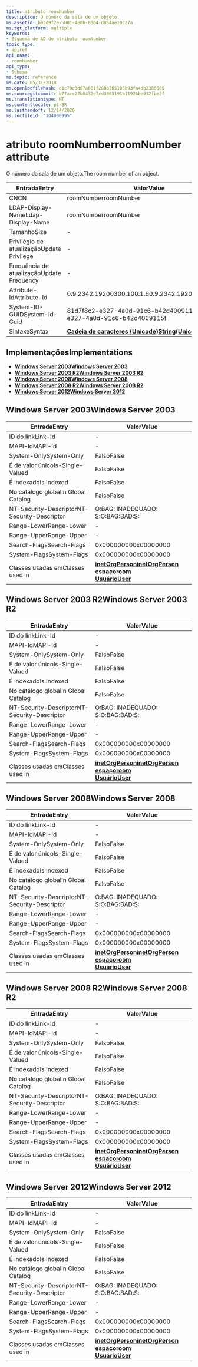 ```yaml
---
title: atributo roomNumber
description: O número da sala de um objeto.
ms.assetid: b92d9f2e-5081-4e0b-8604-d054ae10c27a
ms.tgt_platform: multiple
keywords:
- Esquema de AD do atributo roomNumber
topic_type:
- apiref
api_name:
- roomNumber
api_type:
- Schema
ms.topic: reference
ms.date: 05/31/2018
ms.openlocfilehash: d1c79c3d67a601f288b265105b93fa4db2385685
ms.sourcegitcommit: b77ace27b0432e7cd3863191b11926be032fbe2f
ms.translationtype: MT
ms.contentlocale: pt-BR
ms.lasthandoff: 12/14/2020
ms.locfileid: "104086995"
---
```

# <a name="roomnumber-attribute"></a><span data-ttu-id="47fee-104">atributo roomNumber</span><span class="sxs-lookup"><span data-stu-id="47fee-104">roomNumber attribute</span></span>

<span data-ttu-id="47fee-105">O número da sala de um objeto.</span><span class="sxs-lookup"><span data-stu-id="47fee-105">The room number of an object.</span></span>



| <span data-ttu-id="47fee-106">Entrada</span><span class="sxs-lookup"><span data-stu-id="47fee-106">Entry</span></span> | <span data-ttu-id="47fee-107">Valor</span><span class="sxs-lookup"><span data-stu-id="47fee-107">Value</span></span> |
|-------------------|---------------------------------------------|
| <span data-ttu-id="47fee-108">CN</span><span class="sxs-lookup"><span data-stu-id="47fee-108">CN</span></span>                | <span data-ttu-id="47fee-109">roomNumber</span><span class="sxs-lookup"><span data-stu-id="47fee-109">roomNumber</span></span>                                  |
| <span data-ttu-id="47fee-110">LDAP-Display-Name</span><span class="sxs-lookup"><span data-stu-id="47fee-110">Ldap-Display-Name</span></span> | <span data-ttu-id="47fee-111">roomNumber</span><span class="sxs-lookup"><span data-stu-id="47fee-111">roomNumber</span></span>                                  |
| <span data-ttu-id="47fee-112">Tamanho</span><span class="sxs-lookup"><span data-stu-id="47fee-112">Size</span></span>              | \-                                          |
| <span data-ttu-id="47fee-113">Privilégio de atualização</span><span class="sxs-lookup"><span data-stu-id="47fee-113">Update Privilege</span></span>  | \-                                          |
| <span data-ttu-id="47fee-114">Frequência de atualização</span><span class="sxs-lookup"><span data-stu-id="47fee-114">Update Frequency</span></span>  | \-                                          |
| <span data-ttu-id="47fee-115">Attribute-Id</span><span class="sxs-lookup"><span data-stu-id="47fee-115">Attribute-Id</span></span>      | <span data-ttu-id="47fee-116">0.9.2342.19200300.100.1.6</span><span class="sxs-lookup"><span data-stu-id="47fee-116">0.9.2342.19200300.100.1.6</span></span>                   |
| <span data-ttu-id="47fee-117">System-ID-GUID</span><span class="sxs-lookup"><span data-stu-id="47fee-117">System-Id-Guid</span></span>    | <span data-ttu-id="47fee-118">81d7f8c2-e327-4a0d-91c6-b42d4009115f</span><span class="sxs-lookup"><span data-stu-id="47fee-118">81d7f8c2-e327-4a0d-91c6-b42d4009115f</span></span>        |
| <span data-ttu-id="47fee-119">Sintaxe</span><span class="sxs-lookup"><span data-stu-id="47fee-119">Syntax</span></span>            | [<span data-ttu-id="47fee-120">**Cadeia de caracteres (Unicode)**</span><span class="sxs-lookup"><span data-stu-id="47fee-120">**String(Unicode)**</span></span>](s-string-unicode.md) |



## <a name="implementations"></a><span data-ttu-id="47fee-121">Implementações</span><span class="sxs-lookup"><span data-stu-id="47fee-121">Implementations</span></span>

-   [<span data-ttu-id="47fee-122">**Windows Server 2003**</span><span class="sxs-lookup"><span data-stu-id="47fee-122">**Windows Server 2003**</span></span>](#windows-server-2003)
-   [<span data-ttu-id="47fee-123">**Windows Server 2003 R2**</span><span class="sxs-lookup"><span data-stu-id="47fee-123">**Windows Server 2003 R2**</span></span>](#windows-server-2003-r2)
-   [<span data-ttu-id="47fee-124">**Windows Server 2008**</span><span class="sxs-lookup"><span data-stu-id="47fee-124">**Windows Server 2008**</span></span>](#windows-server-2008)
-   [<span data-ttu-id="47fee-125">**Windows Server 2008 R2**</span><span class="sxs-lookup"><span data-stu-id="47fee-125">**Windows Server 2008 R2**</span></span>](#windows-server-2008-r2)
-   [<span data-ttu-id="47fee-126">**Windows Server 2012**</span><span class="sxs-lookup"><span data-stu-id="47fee-126">**Windows Server 2012**</span></span>](#windows-server-2012)

## <a name="windows-server-2003"></a><span data-ttu-id="47fee-127">Windows Server 2003</span><span class="sxs-lookup"><span data-stu-id="47fee-127">Windows Server 2003</span></span>



| <span data-ttu-id="47fee-128">Entrada</span><span class="sxs-lookup"><span data-stu-id="47fee-128">Entry</span></span> | <span data-ttu-id="47fee-129">Valor</span><span class="sxs-lookup"><span data-stu-id="47fee-129">Value</span></span> |
|------------------------|-------------------------------------------------------------------------------------------------------------------------|
| <span data-ttu-id="47fee-130">ID do link</span><span class="sxs-lookup"><span data-stu-id="47fee-130">Link-Id</span></span>                | \-                                                                                                                      |
| <span data-ttu-id="47fee-131">MAPI-Id</span><span class="sxs-lookup"><span data-stu-id="47fee-131">MAPI-Id</span></span>                | \-                                                                                                                      |
| <span data-ttu-id="47fee-132">System-Only</span><span class="sxs-lookup"><span data-stu-id="47fee-132">System-Only</span></span>            | <span data-ttu-id="47fee-133">Falso</span><span class="sxs-lookup"><span data-stu-id="47fee-133">False</span></span>                                                                                                                   |
| <span data-ttu-id="47fee-134">É de valor único</span><span class="sxs-lookup"><span data-stu-id="47fee-134">Is-Single-Valued</span></span>       | <span data-ttu-id="47fee-135">Falso</span><span class="sxs-lookup"><span data-stu-id="47fee-135">False</span></span>                                                                                                                   |
| <span data-ttu-id="47fee-136">É indexado</span><span class="sxs-lookup"><span data-stu-id="47fee-136">Is Indexed</span></span>             | <span data-ttu-id="47fee-137">Falso</span><span class="sxs-lookup"><span data-stu-id="47fee-137">False</span></span>                                                                                                                   |
| <span data-ttu-id="47fee-138">No catálogo global</span><span class="sxs-lookup"><span data-stu-id="47fee-138">In Global Catalog</span></span>      | <span data-ttu-id="47fee-139">Falso</span><span class="sxs-lookup"><span data-stu-id="47fee-139">False</span></span>                                                                                                                   |
| <span data-ttu-id="47fee-140">NT-Security-Descriptor</span><span class="sxs-lookup"><span data-stu-id="47fee-140">NT-Security-Descriptor</span></span> | <span data-ttu-id="47fee-141">O:BAG: INADEQUADO: S:</span><span class="sxs-lookup"><span data-stu-id="47fee-141">O:BAG:BAD:S:</span></span>                                                                                                            |
| <span data-ttu-id="47fee-142">Range-Lower</span><span class="sxs-lookup"><span data-stu-id="47fee-142">Range-Lower</span></span>            | \-                                                                                                                      |
| <span data-ttu-id="47fee-143">Range-Upper</span><span class="sxs-lookup"><span data-stu-id="47fee-143">Range-Upper</span></span>            | \-                                                                                                                      |
| <span data-ttu-id="47fee-144">Search-Flags</span><span class="sxs-lookup"><span data-stu-id="47fee-144">Search-Flags</span></span>           | <span data-ttu-id="47fee-145">0x00000000</span><span class="sxs-lookup"><span data-stu-id="47fee-145">0x00000000</span></span>                                                                                                              |
| <span data-ttu-id="47fee-146">System-Flags</span><span class="sxs-lookup"><span data-stu-id="47fee-146">System-Flags</span></span>           | <span data-ttu-id="47fee-147">0x00000000</span><span class="sxs-lookup"><span data-stu-id="47fee-147">0x00000000</span></span>                                                                                                              |
| <span data-ttu-id="47fee-148">Classes usadas em</span><span class="sxs-lookup"><span data-stu-id="47fee-148">Classes used in</span></span>        | [<span data-ttu-id="47fee-149">**inetOrgPerson**</span><span class="sxs-lookup"><span data-stu-id="47fee-149">**inetOrgPerson**</span></span>](c-inetorgperson.md)<br/> [<span data-ttu-id="47fee-150">**espaço**</span><span class="sxs-lookup"><span data-stu-id="47fee-150">**room**</span></span>](c-room.md)<br/> [<span data-ttu-id="47fee-151">**Usuário**</span><span class="sxs-lookup"><span data-stu-id="47fee-151">**User**</span></span>](c-user.md)<br/> |



## <a name="windows-server-2003-r2"></a><span data-ttu-id="47fee-152">Windows Server 2003 R2</span><span class="sxs-lookup"><span data-stu-id="47fee-152">Windows Server 2003 R2</span></span>



| <span data-ttu-id="47fee-153">Entrada</span><span class="sxs-lookup"><span data-stu-id="47fee-153">Entry</span></span> | <span data-ttu-id="47fee-154">Valor</span><span class="sxs-lookup"><span data-stu-id="47fee-154">Value</span></span> |
|------------------------|-------------------------------------------------------------------------------------------------------------------------|
| <span data-ttu-id="47fee-155">ID do link</span><span class="sxs-lookup"><span data-stu-id="47fee-155">Link-Id</span></span>                | \-                                                                                                                      |
| <span data-ttu-id="47fee-156">MAPI-Id</span><span class="sxs-lookup"><span data-stu-id="47fee-156">MAPI-Id</span></span>                | \-                                                                                                                      |
| <span data-ttu-id="47fee-157">System-Only</span><span class="sxs-lookup"><span data-stu-id="47fee-157">System-Only</span></span>            | <span data-ttu-id="47fee-158">Falso</span><span class="sxs-lookup"><span data-stu-id="47fee-158">False</span></span>                                                                                                                   |
| <span data-ttu-id="47fee-159">É de valor único</span><span class="sxs-lookup"><span data-stu-id="47fee-159">Is-Single-Valued</span></span>       | <span data-ttu-id="47fee-160">Falso</span><span class="sxs-lookup"><span data-stu-id="47fee-160">False</span></span>                                                                                                                   |
| <span data-ttu-id="47fee-161">É indexado</span><span class="sxs-lookup"><span data-stu-id="47fee-161">Is Indexed</span></span>             | <span data-ttu-id="47fee-162">Falso</span><span class="sxs-lookup"><span data-stu-id="47fee-162">False</span></span>                                                                                                                   |
| <span data-ttu-id="47fee-163">No catálogo global</span><span class="sxs-lookup"><span data-stu-id="47fee-163">In Global Catalog</span></span>      | <span data-ttu-id="47fee-164">Falso</span><span class="sxs-lookup"><span data-stu-id="47fee-164">False</span></span>                                                                                                                   |
| <span data-ttu-id="47fee-165">NT-Security-Descriptor</span><span class="sxs-lookup"><span data-stu-id="47fee-165">NT-Security-Descriptor</span></span> | <span data-ttu-id="47fee-166">O:BAG: INADEQUADO: S:</span><span class="sxs-lookup"><span data-stu-id="47fee-166">O:BAG:BAD:S:</span></span>                                                                                                            |
| <span data-ttu-id="47fee-167">Range-Lower</span><span class="sxs-lookup"><span data-stu-id="47fee-167">Range-Lower</span></span>            | \-                                                                                                                      |
| <span data-ttu-id="47fee-168">Range-Upper</span><span class="sxs-lookup"><span data-stu-id="47fee-168">Range-Upper</span></span>            | \-                                                                                                                      |
| <span data-ttu-id="47fee-169">Search-Flags</span><span class="sxs-lookup"><span data-stu-id="47fee-169">Search-Flags</span></span>           | <span data-ttu-id="47fee-170">0x00000000</span><span class="sxs-lookup"><span data-stu-id="47fee-170">0x00000000</span></span>                                                                                                              |
| <span data-ttu-id="47fee-171">System-Flags</span><span class="sxs-lookup"><span data-stu-id="47fee-171">System-Flags</span></span>           | <span data-ttu-id="47fee-172">0x00000000</span><span class="sxs-lookup"><span data-stu-id="47fee-172">0x00000000</span></span>                                                                                                              |
| <span data-ttu-id="47fee-173">Classes usadas em</span><span class="sxs-lookup"><span data-stu-id="47fee-173">Classes used in</span></span>        | [<span data-ttu-id="47fee-174">**inetOrgPerson**</span><span class="sxs-lookup"><span data-stu-id="47fee-174">**inetOrgPerson**</span></span>](c-inetorgperson.md)<br/> [<span data-ttu-id="47fee-175">**espaço**</span><span class="sxs-lookup"><span data-stu-id="47fee-175">**room**</span></span>](c-room.md)<br/> [<span data-ttu-id="47fee-176">**Usuário**</span><span class="sxs-lookup"><span data-stu-id="47fee-176">**User**</span></span>](c-user.md)<br/> |



## <a name="windows-server-2008"></a><span data-ttu-id="47fee-177">Windows Server 2008</span><span class="sxs-lookup"><span data-stu-id="47fee-177">Windows Server 2008</span></span>



| <span data-ttu-id="47fee-178">Entrada</span><span class="sxs-lookup"><span data-stu-id="47fee-178">Entry</span></span> | <span data-ttu-id="47fee-179">Valor</span><span class="sxs-lookup"><span data-stu-id="47fee-179">Value</span></span> |
|------------------------|-------------------------------------------------------------------------------------------------------------------------|
| <span data-ttu-id="47fee-180">ID do link</span><span class="sxs-lookup"><span data-stu-id="47fee-180">Link-Id</span></span>                | \-                                                                                                                      |
| <span data-ttu-id="47fee-181">MAPI-Id</span><span class="sxs-lookup"><span data-stu-id="47fee-181">MAPI-Id</span></span>                | \-                                                                                                                      |
| <span data-ttu-id="47fee-182">System-Only</span><span class="sxs-lookup"><span data-stu-id="47fee-182">System-Only</span></span>            | <span data-ttu-id="47fee-183">Falso</span><span class="sxs-lookup"><span data-stu-id="47fee-183">False</span></span>                                                                                                                   |
| <span data-ttu-id="47fee-184">É de valor único</span><span class="sxs-lookup"><span data-stu-id="47fee-184">Is-Single-Valued</span></span>       | <span data-ttu-id="47fee-185">Falso</span><span class="sxs-lookup"><span data-stu-id="47fee-185">False</span></span>                                                                                                                   |
| <span data-ttu-id="47fee-186">É indexado</span><span class="sxs-lookup"><span data-stu-id="47fee-186">Is Indexed</span></span>             | <span data-ttu-id="47fee-187">Falso</span><span class="sxs-lookup"><span data-stu-id="47fee-187">False</span></span>                                                                                                                   |
| <span data-ttu-id="47fee-188">No catálogo global</span><span class="sxs-lookup"><span data-stu-id="47fee-188">In Global Catalog</span></span>      | <span data-ttu-id="47fee-189">Falso</span><span class="sxs-lookup"><span data-stu-id="47fee-189">False</span></span>                                                                                                                   |
| <span data-ttu-id="47fee-190">NT-Security-Descriptor</span><span class="sxs-lookup"><span data-stu-id="47fee-190">NT-Security-Descriptor</span></span> | <span data-ttu-id="47fee-191">O:BAG: INADEQUADO: S:</span><span class="sxs-lookup"><span data-stu-id="47fee-191">O:BAG:BAD:S:</span></span>                                                                                                            |
| <span data-ttu-id="47fee-192">Range-Lower</span><span class="sxs-lookup"><span data-stu-id="47fee-192">Range-Lower</span></span>            | \-                                                                                                                      |
| <span data-ttu-id="47fee-193">Range-Upper</span><span class="sxs-lookup"><span data-stu-id="47fee-193">Range-Upper</span></span>            | \-                                                                                                                      |
| <span data-ttu-id="47fee-194">Search-Flags</span><span class="sxs-lookup"><span data-stu-id="47fee-194">Search-Flags</span></span>           | <span data-ttu-id="47fee-195">0x00000000</span><span class="sxs-lookup"><span data-stu-id="47fee-195">0x00000000</span></span>                                                                                                              |
| <span data-ttu-id="47fee-196">System-Flags</span><span class="sxs-lookup"><span data-stu-id="47fee-196">System-Flags</span></span>           | <span data-ttu-id="47fee-197">0x00000000</span><span class="sxs-lookup"><span data-stu-id="47fee-197">0x00000000</span></span>                                                                                                              |
| <span data-ttu-id="47fee-198">Classes usadas em</span><span class="sxs-lookup"><span data-stu-id="47fee-198">Classes used in</span></span>        | [<span data-ttu-id="47fee-199">**inetOrgPerson**</span><span class="sxs-lookup"><span data-stu-id="47fee-199">**inetOrgPerson**</span></span>](c-inetorgperson.md)<br/> [<span data-ttu-id="47fee-200">**espaço**</span><span class="sxs-lookup"><span data-stu-id="47fee-200">**room**</span></span>](c-room.md)<br/> [<span data-ttu-id="47fee-201">**Usuário**</span><span class="sxs-lookup"><span data-stu-id="47fee-201">**User**</span></span>](c-user.md)<br/> |



## <a name="windows-server-2008-r2"></a><span data-ttu-id="47fee-202">Windows Server 2008 R2</span><span class="sxs-lookup"><span data-stu-id="47fee-202">Windows Server 2008 R2</span></span>



| <span data-ttu-id="47fee-203">Entrada</span><span class="sxs-lookup"><span data-stu-id="47fee-203">Entry</span></span> | <span data-ttu-id="47fee-204">Valor</span><span class="sxs-lookup"><span data-stu-id="47fee-204">Value</span></span> |
|------------------------|-------------------------------------------------------------------------------------------------------------------------|
| <span data-ttu-id="47fee-205">ID do link</span><span class="sxs-lookup"><span data-stu-id="47fee-205">Link-Id</span></span>                | \-                                                                                                                      |
| <span data-ttu-id="47fee-206">MAPI-Id</span><span class="sxs-lookup"><span data-stu-id="47fee-206">MAPI-Id</span></span>                | \-                                                                                                                      |
| <span data-ttu-id="47fee-207">System-Only</span><span class="sxs-lookup"><span data-stu-id="47fee-207">System-Only</span></span>            | <span data-ttu-id="47fee-208">Falso</span><span class="sxs-lookup"><span data-stu-id="47fee-208">False</span></span>                                                                                                                   |
| <span data-ttu-id="47fee-209">É de valor único</span><span class="sxs-lookup"><span data-stu-id="47fee-209">Is-Single-Valued</span></span>       | <span data-ttu-id="47fee-210">Falso</span><span class="sxs-lookup"><span data-stu-id="47fee-210">False</span></span>                                                                                                                   |
| <span data-ttu-id="47fee-211">É indexado</span><span class="sxs-lookup"><span data-stu-id="47fee-211">Is Indexed</span></span>             | <span data-ttu-id="47fee-212">Falso</span><span class="sxs-lookup"><span data-stu-id="47fee-212">False</span></span>                                                                                                                   |
| <span data-ttu-id="47fee-213">No catálogo global</span><span class="sxs-lookup"><span data-stu-id="47fee-213">In Global Catalog</span></span>      | <span data-ttu-id="47fee-214">Falso</span><span class="sxs-lookup"><span data-stu-id="47fee-214">False</span></span>                                                                                                                   |
| <span data-ttu-id="47fee-215">NT-Security-Descriptor</span><span class="sxs-lookup"><span data-stu-id="47fee-215">NT-Security-Descriptor</span></span> | <span data-ttu-id="47fee-216">O:BAG: INADEQUADO: S:</span><span class="sxs-lookup"><span data-stu-id="47fee-216">O:BAG:BAD:S:</span></span>                                                                                                            |
| <span data-ttu-id="47fee-217">Range-Lower</span><span class="sxs-lookup"><span data-stu-id="47fee-217">Range-Lower</span></span>            | \-                                                                                                                      |
| <span data-ttu-id="47fee-218">Range-Upper</span><span class="sxs-lookup"><span data-stu-id="47fee-218">Range-Upper</span></span>            | \-                                                                                                                      |
| <span data-ttu-id="47fee-219">Search-Flags</span><span class="sxs-lookup"><span data-stu-id="47fee-219">Search-Flags</span></span>           | <span data-ttu-id="47fee-220">0x00000000</span><span class="sxs-lookup"><span data-stu-id="47fee-220">0x00000000</span></span>                                                                                                              |
| <span data-ttu-id="47fee-221">System-Flags</span><span class="sxs-lookup"><span data-stu-id="47fee-221">System-Flags</span></span>           | <span data-ttu-id="47fee-222">0x00000000</span><span class="sxs-lookup"><span data-stu-id="47fee-222">0x00000000</span></span>                                                                                                              |
| <span data-ttu-id="47fee-223">Classes usadas em</span><span class="sxs-lookup"><span data-stu-id="47fee-223">Classes used in</span></span>        | [<span data-ttu-id="47fee-224">**inetOrgPerson**</span><span class="sxs-lookup"><span data-stu-id="47fee-224">**inetOrgPerson**</span></span>](c-inetorgperson.md)<br/> [<span data-ttu-id="47fee-225">**espaço**</span><span class="sxs-lookup"><span data-stu-id="47fee-225">**room**</span></span>](c-room.md)<br/> [<span data-ttu-id="47fee-226">**Usuário**</span><span class="sxs-lookup"><span data-stu-id="47fee-226">**User**</span></span>](c-user.md)<br/> |



## <a name="windows-server-2012"></a><span data-ttu-id="47fee-227">Windows Server 2012</span><span class="sxs-lookup"><span data-stu-id="47fee-227">Windows Server 2012</span></span>



| <span data-ttu-id="47fee-228">Entrada</span><span class="sxs-lookup"><span data-stu-id="47fee-228">Entry</span></span> | <span data-ttu-id="47fee-229">Valor</span><span class="sxs-lookup"><span data-stu-id="47fee-229">Value</span></span> |
|------------------------|-------------------------------------------------------------------------------------------------------------------------|
| <span data-ttu-id="47fee-230">ID do link</span><span class="sxs-lookup"><span data-stu-id="47fee-230">Link-Id</span></span>                | \-                                                                                                                      |
| <span data-ttu-id="47fee-231">MAPI-Id</span><span class="sxs-lookup"><span data-stu-id="47fee-231">MAPI-Id</span></span>                | \-                                                                                                                      |
| <span data-ttu-id="47fee-232">System-Only</span><span class="sxs-lookup"><span data-stu-id="47fee-232">System-Only</span></span>            | <span data-ttu-id="47fee-233">Falso</span><span class="sxs-lookup"><span data-stu-id="47fee-233">False</span></span>                                                                                                                   |
| <span data-ttu-id="47fee-234">É de valor único</span><span class="sxs-lookup"><span data-stu-id="47fee-234">Is-Single-Valued</span></span>       | <span data-ttu-id="47fee-235">Falso</span><span class="sxs-lookup"><span data-stu-id="47fee-235">False</span></span>                                                                                                                   |
| <span data-ttu-id="47fee-236">É indexado</span><span class="sxs-lookup"><span data-stu-id="47fee-236">Is Indexed</span></span>             | <span data-ttu-id="47fee-237">Falso</span><span class="sxs-lookup"><span data-stu-id="47fee-237">False</span></span>                                                                                                                   |
| <span data-ttu-id="47fee-238">No catálogo global</span><span class="sxs-lookup"><span data-stu-id="47fee-238">In Global Catalog</span></span>      | <span data-ttu-id="47fee-239">Falso</span><span class="sxs-lookup"><span data-stu-id="47fee-239">False</span></span>                                                                                                                   |
| <span data-ttu-id="47fee-240">NT-Security-Descriptor</span><span class="sxs-lookup"><span data-stu-id="47fee-240">NT-Security-Descriptor</span></span> | <span data-ttu-id="47fee-241">O:BAG: INADEQUADO: S:</span><span class="sxs-lookup"><span data-stu-id="47fee-241">O:BAG:BAD:S:</span></span>                                                                                                            |
| <span data-ttu-id="47fee-242">Range-Lower</span><span class="sxs-lookup"><span data-stu-id="47fee-242">Range-Lower</span></span>            | \-                                                                                                                      |
| <span data-ttu-id="47fee-243">Range-Upper</span><span class="sxs-lookup"><span data-stu-id="47fee-243">Range-Upper</span></span>            | \-                                                                                                                      |
| <span data-ttu-id="47fee-244">Search-Flags</span><span class="sxs-lookup"><span data-stu-id="47fee-244">Search-Flags</span></span>           | <span data-ttu-id="47fee-245">0x00000000</span><span class="sxs-lookup"><span data-stu-id="47fee-245">0x00000000</span></span>                                                                                                              |
| <span data-ttu-id="47fee-246">System-Flags</span><span class="sxs-lookup"><span data-stu-id="47fee-246">System-Flags</span></span>           | <span data-ttu-id="47fee-247">0x00000000</span><span class="sxs-lookup"><span data-stu-id="47fee-247">0x00000000</span></span>                                                                                                              |
| <span data-ttu-id="47fee-248">Classes usadas em</span><span class="sxs-lookup"><span data-stu-id="47fee-248">Classes used in</span></span>        | [<span data-ttu-id="47fee-249">**inetOrgPerson**</span><span class="sxs-lookup"><span data-stu-id="47fee-249">**inetOrgPerson**</span></span>](c-inetorgperson.md)<br/> [<span data-ttu-id="47fee-250">**espaço**</span><span class="sxs-lookup"><span data-stu-id="47fee-250">**room**</span></span>](c-room.md)<br/> [<span data-ttu-id="47fee-251">**Usuário**</span><span class="sxs-lookup"><span data-stu-id="47fee-251">**User**</span></span>](c-user.md)<br/> |



 

 






